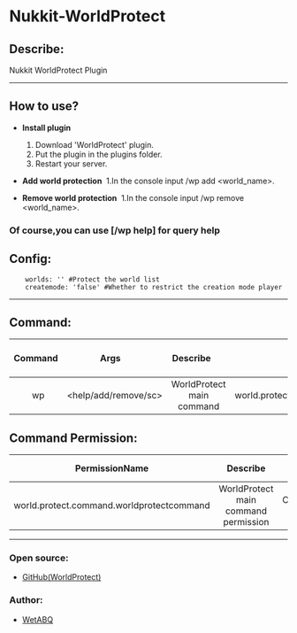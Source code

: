 # Nukkit-WorldProtect
## Describe:

Nukkit WorldProtect Plugin

--------

## How to use?

- **Install plugin**
  1. Download 'WorldProtect' plugin.
  2. Put the plugin in the plugins folder.
  3. Restart your server.

- **Add world protection**
  1.In the console input /wp add <world_name>.
  
- **Remove world protection**
  1.In the console input /wp remove <world_name>.

### Of course,you can use [/wp help] for query help

## Config:
```
    worlds: '' #Protect the world list
    createmode: 'false' #Whether to restrict the creation mode player
```

--------

## Command:
|    Command    |              Args              |                  Describe                   |                     Permission                     |
|:-------------:|:-------------------------------|:-------------------------------------------:|:-------------------------------------------------:|
|       wp      |      <help/add/remove/sc>      |          WorldProtect main command          |  world.protect.command.worldprotectcommand   |

## Command Permission:
|             PermissionName                |               Describe               |    Default owner     |
|:-----------------------------------------:|:------------------------------------:|:--------------------:|
| world.protect.command.worldprotectcommand | WorldProtect main command permission | OP(including console |

--------

### Open source:

- [GitHub(WorldProtect)](https://github.com/WetABQ/WorldProtect)

### Author:

- [WetABQ](https://github.com/WetABQ)
